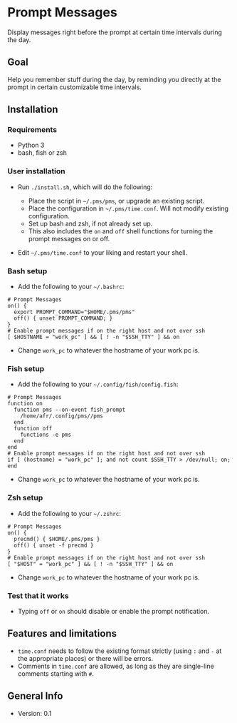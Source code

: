 # Prompt Messages

Display messages right before the prompt at certain time intervals during the day.

## Goal

Help you remember stuff during the day, by reminding you directly at the prompt in certain customizable time intervals.

## Installation

### Requirements

* Python 3
* bash, fish or zsh

### User installation

* Run `./install.sh`, which will do the following:
  * Place the script in `~/.pms/pms`, or upgrade an existing script.
  * Place the configuration in `~/.pms/time.conf`. Will not modify existing configuration.
  * Set up bash and zsh, if not already set up.
  * This also includes the `on` and `off` shell functions for turning the prompt messages on or off.

* Edit `~/.pms/time.conf` to your liking and restart your shell.

### Bash setup

* Add the following to your `~/.bashrc`:

```
# Prompt Messages
on() {
  export PROMPT_COMMAND="$HOME/.pms/pms"
  off() { unset PROMPT_COMMAND; }
}
# Enable prompt messages if on the right host and not over ssh
[ $HOSTNAME = "work_pc" ] && [ ! -n "$SSH_TTY" ] && on
```

* Change `work_pc` to whatever the hostname of your work pc is.

### Fish setup

* Add the following to your `~/.config/fish/config.fish`:

```
# Prompt Messages
function on
  function pms --on-event fish_prompt
    /home/afr/.config/pms//pms
  end
  function off
    functions -e pms
  end
end
# Enable prompt messages if on the right host and not over ssh
if [ (hostname) = "work_pc" ]; and not count $SSH_TTY > /dev/null; on; end
```

* Change `work_pc` to whatever the hostname of your work pc is.

### Zsh setup

* Add the following to your `~/.zshrc`:

```
# Prompt Messages
on() {
  precmd() { $HOME/.pms/pms }
  off() { unset -f precmd }
}
# Enable prompt messages if on the right host and not over ssh
[ "$HOST" = "work_pc" ] && [ ! -n "$SSH_TTY" ] && on
```

* Change `work_pc` to whatever the hostname of your work pc is.

### Test that it works

* Typing `off` or `on` should disable or enable the prompt notification.

## Features and limitations

* `time.conf` needs to follow the existing format strictly (using `:` and `-` at the appropriate places) or there will be errors.
* Comments in `time.conf` are allowed, as long as they are single-line comments starting with `#`.

## General Info

* Version: 0.1
